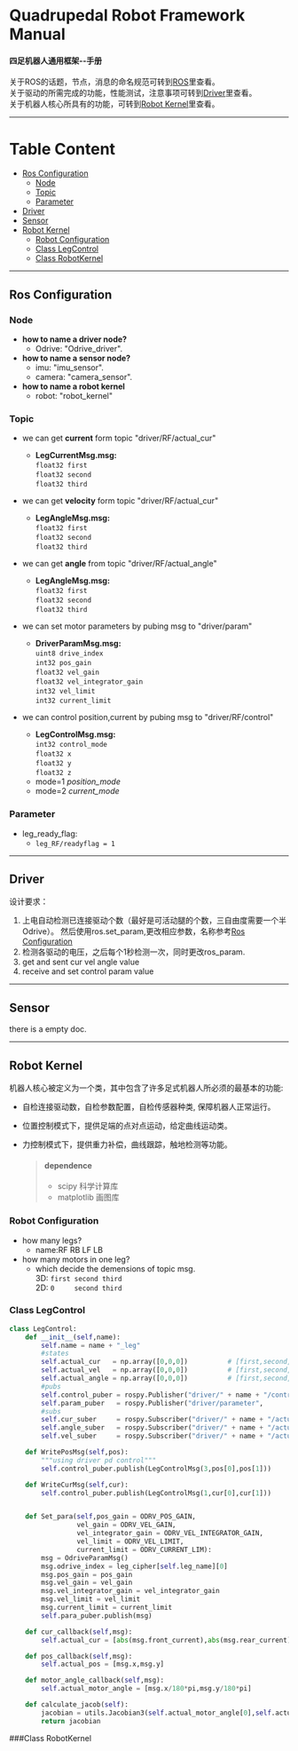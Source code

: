 # Quadrupedal Robot Framework Manual
#### __四足机器人通用框架--手册__  
关于ROS的话题，节点，消息的命名规范可转到[ROS](#ros)里查看。  
关于驱动的所需完成的功能，性能测试，注意事项可转到[Driver](#driver)里查看。  
关于机器人核心所具有的功能，可转到[Robot Kernel](#robot-kernel)里查看。  

___

# Table Content  
* [Ros Configuration](#ros)
	+ [Node](#node)
	+ [Topic](#topic)
	+ [Parameter](#param)
* [Driver](#driver)
* [Sensor](#sensor)
* [Robot Kernel](#robot-kernel)
	+ [Robot Configuration](#robot-structure)
	+ [Class LegControl](#leg-control) 
	+ [Class RobotKernel](#robot-kernel) 
___

## Ros Configuration

### Node

* __how to name a driver node?__  
	+ Odrive: "Odrive_driver".
* __how to name a sensor node?__  
	+ imu: "imu_sensor".
	+ camera: "camera_sensor".
* __how to name a robot kernel__  
	+ robot: "robot_kernel"

### Topic

* we can get __current__ form topic "driver/RF/actual_cur"  
	+  __LegCurrentMsg.msg:__   
			     `float32 first`  
			     `float32 second`  
		       `float32 third`  

* we can get __velocity__ form topic "driver/RF/actual_cur"  
	+  __LegAngleMsg.msg:__   
			     `float32 first`  
			     `float32 second`  
		         `float32 third`  

* we can get __angle__ from topic "driver/RF/actual_angle"  
	+ __LegAngleMsg.msg:__  
				  `float32 first`  
			    `float32 second`  
			    `float32 third`  

* we can set motor parameters by pubing msg to "driver/param"  
	+ __DriverParamMsg.msg:__  
			`uint8 drive_index`  
		  	`int32 pos_gain`  
		  	`float32 vel_gain`  
		  	`float32 vel_integrator_gain`  
		  	`int32 vel_limit`   
		 	`int32 current_limit`  
* we can control position,current by pubing msg to "driver/RF/control"  
	+ __LegControlMsg.msg:__  
					  `int32 control_mode`  
			 			`float32 x`  
			 			`float32 y`  
			 			`float32 z`  
	- mode=1    _position\_mode_   
	- mode=2    _current\_mode_  

### Parameter
* leg_ready_flag:
	+ `leg_RF/readyflag = 1`
___

## Driver
设计要求：  

1. 上电自动检测已连接驱动个数（最好是可活动腿的个数，三自由度需要一个半Odrive）。
然后使用ros.set_param,更改相应参数，名称参考[Ros Configuration](#ros-configuration)   
2. 检测各驱动的电压，之后每个1秒检测一次，同时更改ros_param.
3. get and sent cur vel angle value
4. receive and set control param value

___  

## Sensor 

there is a empty doc.
___
## Robot Kernel    

机器人核心被定义为一个类，其中包含了许多足式机器人所必须的最基本的功能:  
* 自检连接驱动数，自检参数配置，自检传感器种类, 保障机器人正常运行。  
* 位置控制模式下，提供足端的点对点运动，给定曲线运动类。  
* 力控制模式下，提供重力补偿，曲线跟踪，触地检测等功能。   

   >#### dependence
     >* scipy  科学计算库 
     >* matplotlib  画图库 
### Robot Configuration
* how many legs?
	+ name:RF RB LF LB
* how many motors in one leg?
	+ which decide the demensions of topic msg.  
	  3D: `first second third`   
	  2D: `0     second third`

### Class LegControl  

``` python
class LegControl:
    def __init__(self,name):
        self.name = name + "_leg"
		#states
        self.actual_cur   = np.array([0,0,0])          # [first,second,third] A
        self.actual_vel   = np.array([0,0,0])          # [first,second,third] 
        self.actual_angle = np.array([0,0,0])          # [first,second,third] rad
		#pubs 
        self.control_puber = rospy.Publisher("driver/" + name + "/control",LegControlMsg,  queue_size=10)
        self.param_puber   = rospy.Publisher("driver/parameter",           DriverParamMsg, queue_size=10)
		#subs
        self.cur_suber     = rospy.Subscriber("driver/" + name + "/actual_cur",  LegCurrentMsg, self.cur_callback  )
        self.angle_suber   = rospy.Subscriber("driver/" + name + "/actual_angle",LegAngleMsg,   self.angle_callback)
        self.vel_suber     = rospy.Subscriber("driver/" + name + "/actual_vel",  LegVelocityMsg,self.vel_callback  )

    def WritePosMsg(self,pos):
        """using driver pd control"""
        self.control_puber.publish(LegControlMsg(3,pos[0],pos[1]))

    def WriteCurMsg(self,cur):
        self.control_puber.publish(LegControlMsg(1,cur[0],cur[1]))


    def Set_para(self,pos_gain = ODRV_POS_GAIN,
                 vel_gain = ODRV_VEL_GAIN,
                 vel_integrator_gain = ODRV_VEL_INTEGRATOR_GAIN,
                 vel_limit = ODRV_VEL_LIMIT,
                 current_limit = ODRV_CURRENT_LIM):
        msg = OdriveParamMsg()
        msg.odrive_index = leg_cipher[self.leg_name][0]
        msg.pos_gain = pos_gain
        msg.vel_gain = vel_gain
        msg.vel_integrator_gain = vel_integrator_gain
        msg.vel_limit = vel_limit
        msg.current_limit = current_limit
        self.para_puber.publish(msg)

    def cur_callback(self,msg):
        self.actual_cur = [abs(msg.front_current),abs(msg.rear_current)]

    def pos_callback(self,msg):
        self.actual_pos = [msg.x,msg.y]

    def motor_angle_callback(self,msg):
        self.actual_motor_angle = [msg.x/180*pi,msg.y/180*pi]

    def calculate_jacob(self):
        jacobian = utils.Jacobian3(self.actual_motor_angle[0],self.actual_motor_angle[1])
        return jacobian

```

###Class RobotKernel
